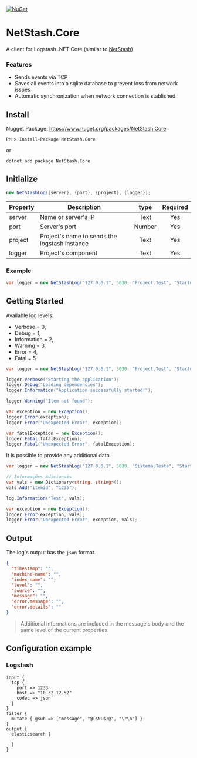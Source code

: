 [![NuGet](https://img.shields.io/nuget/v/NetStash.Core.svg)](https://www.nuget.org/packages/NetStash.Core/)

# NetStash.Core
A client for Logstash .NET Core (similar to [NetStash](https://github.com/iquirino/NetStash)) 

### Features
  * Sends events via TCP
  * Saves all events into a sqlite database to prevent loss from network issues
  * Automatic synchronization when network connection is stablished

## Install

Nugget Package: https://www.nuget.org/packages/NetStash.Core

```
PM > Install-Package NetStash.Core
```
or
```
dotnet add package NetStash.Core
```

## Initialize

```csharp
new NetStashLog({server}, {port}, {project}, {logger});
```
| Property 	|                Description               	|  type | Required |
|-----------  	|---------------------------------------	| :------:	| :-----------:	|
| server    	| Name or server's IP                 	| Text  	| Yes         	|
| port       	| Server's port                      	| Number | Yes         	|
| project     	| Project's name to sends the logstash instance	| Text  	| Yes         	|
| logger      	| Project's component                  	| Text  	| Yes         	|

### Example
```csharp
var logger = new NetStashLog("127.0.0.1", 5030, "Project.Test", "Startup")
```

## Getting Started

Available log levels:
  - Verbose = 0,
  - Debug = 1,
  - Information = 2,
  - Warning = 3,
  - Error = 4,
  - Fatal = 5 

```csharp
var logger = new NetStashLog("127.0.0.1", 5030, "Project.Test", "Startup");

logger.Verbose("Starting the application");
logger.Debug("Loading dependencies");
logger.Information("Application successfully started!");

logger.Warning("Item not found");

var exception = new Exception();
logger.Error(exception);
logger.Error("Unexpected Error", exception);

var fatalException = new Exception();
logger.Fatal(fatalException);
logger.Fatal("Unexpected Error", fatalException);

```

It is possible to provide any additional data
```csharp
var logger = new NetStashLog("127.0.0.1", 5030, "Sistema.Teste", "Startup");

// Informações Adicionais
var vals = new Dictionary<string, string>();
vals.Add("itemid", "1235");

log.Information("Test", vals);

var exception = new Exception();
logger.Error(exception, vals);
logger.Error("Unexpected Error", exception, vals);
``` 

## Output
The log's output has the `json` format.
```json
{
  "timestamp": "",
  "machine-name": "",
  "index-name": "",
  "level": "",
  "source": "",
  "message": "",
  "error.message": "",
  "error.details": ""
}
```

> Additional informations are included in the message's body and the same level of the current properties

## Configuration example
### Logstash

```
input {
  tcp {
    port => 1233
    host => "10.32.12.52"
    codec => json
  }
}
filter {
  mutate { gsub => ["message", "@($NL$)@", "\r\n"] }
}
output {
  elasticsearch {

  }
}

```
